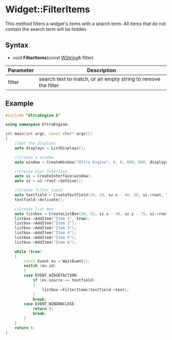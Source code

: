 # Widget::FilterItems #

This method filters a widget's items with a search term. All items that do not contain the search term will be hidden.

## Syntax ##
- void **FilterItems**(const [WString](WString.md)& filter)

| Parameter | Description |
| --- | --- |
| filter | search text to match, or an empty string to remove the filter |

## Example ##
```c++
#include "UltraEngine.h"

using namespace UltraEngine;

int main(int argc, const char* argv[])
{
    //Get the displays
    auto displays = ListDisplays();

    //Create a window
    auto window = CreateWindow("Ultra Engine", 0, 0, 800, 600, displays[0]);

    //Create User Interface
    auto ui = CreateInterface(window);
    auto sz = ui->root->GetSize();

    //Create filter input
    auto textfield = CreateTextField(20, 20, sz.x - 40, 30, ui->root, TEXTFIELD_DYNAMIC);
    textfield->Activate();

    //Create list box
    auto listbox = CreateListBox(20, 55, sz.x - 40, sz.y - 75, ui->root);
    listbox->AddItem("Item 1", true);
    listbox->AddItem("Item 2");
    listbox->AddItem("Item 3");
    listbox->AddItem("Item 4");
    listbox->AddItem("Item 5");
    listbox->AddItem("Item 6");

    while (true)
    {
        const Event ev = WaitEvent();
        switch (ev.id)
        {
        case EVENT_WIDGETACTION:
            if (ev.source == textfield)
            {
                listbox->FilterItems(textfield->text);
            }
            break;
        case EVENT_WINDOWCLOSE:
            return 0;
            break;
        }
    }
    return 0;
}
```
